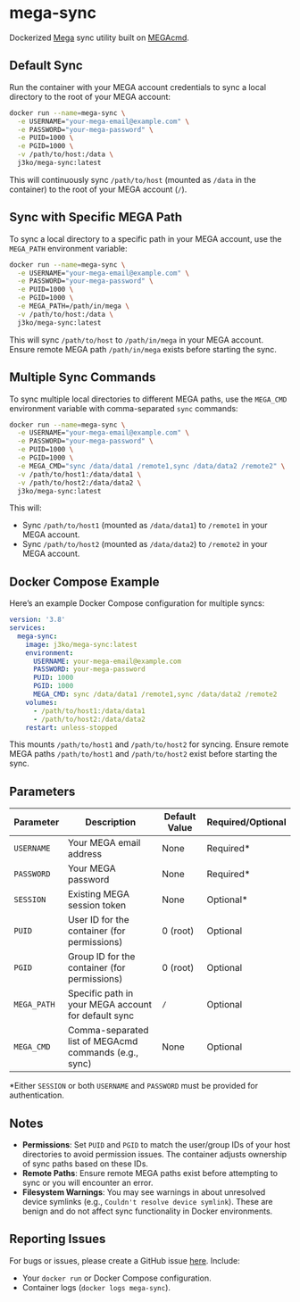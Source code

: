 # mega-sync
Dockerized [Mega](https://mega.nz) sync utility built on [MEGAcmd](https://mega.io/cmd).

## Default Sync
Run the container with your MEGA account credentials to sync a local directory to the root of your MEGA account:

```bash
docker run --name=mega-sync \
  -e USERNAME="your-mega-email@example.com" \
  -e PASSWORD="your-mega-password" \
  -e PUID=1000 \
  -e PGID=1000 \
  -v /path/to/host:/data \
  j3ko/mega-sync:latest
```

This will continuously sync `/path/to/host` (mounted as `/data` in the container) to the root of your MEGA account (`/`).

## Sync with Specific MEGA Path
To sync a local directory to a specific path in your MEGA account, use the `MEGA_PATH` environment variable:

```bash
docker run --name=mega-sync \
  -e USERNAME="your-mega-email@example.com" \
  -e PASSWORD="your-mega-password" \
  -e PUID=1000 \
  -e PGID=1000 \
  -e MEGA_PATH=/path/in/mega \
  -v /path/to/host:/data \
  j3ko/mega-sync:latest
```

This will sync `/path/to/host` to `/path/in/mega` in your MEGA account. Ensure remote MEGA path `/path/in/mega` exists before starting the sync.

## Multiple Sync Commands
To sync multiple local directories to different MEGA paths, use the `MEGA_CMD` environment variable with comma-separated `sync` commands:

```bash
docker run --name=mega-sync \
  -e USERNAME="your-mega-email@example.com" \
  -e PASSWORD="your-mega-password" \
  -e PUID=1000 \
  -e PGID=1000 \
  -e MEGA_CMD="sync /data/data1 /remote1,sync /data/data2 /remote2" \
  -v /path/to/host1:/data/data1 \
  -v /path/to/host2:/data/data2 \
  j3ko/mega-sync:latest
```

This will:
- Sync `/path/to/host1` (mounted as `/data/data1`) to `/remote1` in your MEGA account.
- Sync `/path/to/host2` (mounted as `/data/data2`) to `/remote2` in your MEGA account.

## Docker Compose Example
Here’s an example Docker Compose configuration for multiple syncs:

```yaml
version: '3.8'
services:
  mega-sync:
    image: j3ko/mega-sync:latest
    environment:
      USERNAME: your-mega-email@example.com
      PASSWORD: your-mega-password
      PUID: 1000
      PGID: 1000
      MEGA_CMD: sync /data/data1 /remote1,sync /data/data2 /remote2
    volumes:
      - /path/to/host1:/data/data1
      - /path/to/host2:/data/data2
    restart: unless-stopped
```

This mounts `/path/to/host1` and `/path/to/host2` for syncing. Ensure remote MEGA paths `/path/to/host1` and `/path/to/host2` exist before starting the sync.

## Parameters

| Parameter       | Description                                           | Default Value | Required/Optional |
|-----------------|-------------------------------------------------------|---------------|-------------------|
| `USERNAME`      | Your MEGA email address                               | None          | Required*         |
| `PASSWORD`      | Your MEGA password                                    | None          | Required*         |
| `SESSION`       | Existing MEGA session token                           | None          | Optional*         |
| `PUID`          | User ID for the container (for permissions)           | 0 (root)      | Optional          |
| `PGID`          | Group ID for the container (for permissions)          | 0 (root)      | Optional          |
| `MEGA_PATH`     | Specific path in your MEGA account for default sync   | `/`           | Optional          |
| `MEGA_CMD`      | Comma-separated list of MEGAcmd commands (e.g., sync) | None          | Optional          |

*Either `SESSION` or both `USERNAME` and `PASSWORD` must be provided for authentication.

## Notes
- **Permissions**: Set `PUID` and `PGID` to match the user/group IDs of your host directories to avoid permission issues. The container adjusts ownership of sync paths based on these IDs.
- **Remote Paths**: Ensure remote MEGA paths exist before attempting to sync or you will encounter an error.
- **Filesystem Warnings**: You may see warnings in about unresolved device symlinks (e.g., `Couldn't resolve device symlink`). These are benign and do not affect sync functionality in Docker environments.

## Reporting Issues
For bugs or issues, please create a GitHub issue [here](https://github.com/j3ko/mega-sync/issues). Include:
- Your `docker run` or Docker Compose configuration.
- Container logs (`docker logs mega-sync`).


